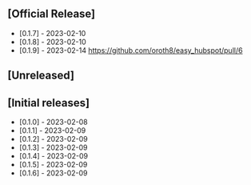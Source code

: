 ## [Official Release]
- [0.1.7] - 2023-02-10
- [0.1.8] - 2023-02-10
- [0.1.9] - 2023-02-14 https://github.com/oroth8/easy_hubspot/pull/6

## [Unreleased]

## [Initial releases]
- [0.1.0] - 2023-02-08
- [0.1.1] - 2023-02-09
- [0.1.2] - 2023-02-09
- [0.1.3] - 2023-02-09
- [0.1.4] - 2023-02-09
- [0.1.5] - 2023-02-09
- [0.1.6] - 2023-02-09
